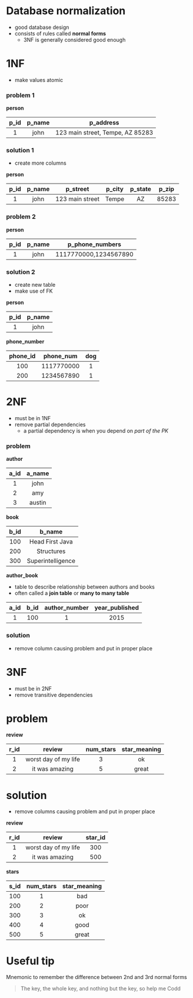 # Database normalization
* good database design
* consists of rules called **normal forms**
  * 3NF is generally considered good enough

# 1NF
* make values atomic

### problem 1

**person**

| p_id | p_name |             p_address            |
|:----:|:------:|:--------------------------------:|
|   1  |  john  | 123 main street, Tempe, AZ 85283 |

### solution 1
* create more columns

**person**

| p_id | p_name |     p_street    | p_city | p_state | p_zip |
|:----:|:------:|:---------------:|:------:|:-------:|:-----:|
|   1  |  john  | 123 main street |  Tempe |    AZ   | 85283 |

### problem 2

**person**

| p_id | p_name |    p_phone_numbers    |
|:----:|:------:|:---------------------:|
|   1  |  john  | 1117770000,1234567890 |

### solution 2
* create new table
* make use of FK

**person**

| p_id | p_name |
|:----:|:------:|
|   1  |  john  |

**phone_number**

| phone_id |  phone_num | dog |
|:--------:|:----------:|:---:|
|    100   | 1117770000 |  1  |
|    200   | 1234567890 |  1  |

# 2NF
* must be in 1NF
* remove partial dependencies
  * a partial dependency is when you depend on *part of the PK*

### problem

**author**

| a_id | a_name |
|:----:|:------:|
|   1  |  john  |
|   2  |   amy  |
|   3  | austin |

**book**

| b_id |       b_name      |
|:----:|:-----------------:|
|  100 |  Head First Java  |
|  200 |     Structures    |
|  300 | Superintelligence |

**author_book**
* table to describe relationship between authors and books
* often called a **join table** or **many to many table**

| a_id | b_id | author_number | year_published |
|:----:|:----:|:-------------:|:--------------:|
|   1  |  100 |       1       |      2015      |

### solution
* remove column causing problem and put in proper place


# 3NF
* must be in 2NF
* remove transitive dependencies

# problem

**review**

| r_id |        review        | num_stars | star_meaning |
|:----:|:--------------------:|:---------:|:------------:|
|   1  | worst day of my life |     3     |      ok      |
|   2  |    it was amazing    |     5     |     great    |

# solution
* remove columns causing problem and put in proper place

**review**

| r_id |        review        | star_id |
|:----:|:--------------------:|:-------:|
|   1  | worst day of my life |   300   |
|   2  |    it was amazing    |   500   |

**stars**

| s_id | num_stars | star_meaning |
|:----:|:---------:|:------------:|
|  100 |     1     |      bad     |
|  200 |     2     |     poor     |
|  300 |     3     |      ok      |
|  400 |     4     |     good     |
|  500 |     5     |     great    |

# Useful tip
Mnemonic to remember the difference between 2nd and 3rd normal forms

> The key, the whole key, and nothing but the key, so help me Codd
